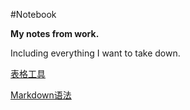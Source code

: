 #Notebook

**My notes from work.**

Including everything I want to take down.

[表格工具](http://www.ituring.com.cn/article/3452)

[Markdown语法](https://github.com/younghz/Markdown)
